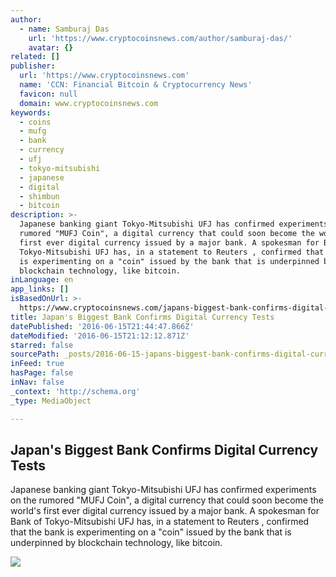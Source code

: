 ```yaml
---
author:
  - name: Samburaj Das
    url: 'https://www.cryptocoinsnews.com/author/samburaj-das/'
    avatar: {}
related: []
publisher:
  url: 'https://www.cryptocoinsnews.com'
  name: 'CCN: Financial Bitcoin & Cryptocurrency News'
  favicon: null
  domain: www.cryptocoinsnews.com
keywords:
  - coins
  - mufg
  - bank
  - currency
  - ufj
  - tokyo-mitsubishi
  - japanese
  - digital
  - shimbun
  - bitcoin
description: >-
  Japanese banking giant Tokyo-Mitsubishi UFJ has confirmed experiments on the
  rumored "MUFJ Coin", a digital currency that could soon become the world's
  first ever digital currency issued by a major bank. A spokesman for Bank of
  Tokyo-Mitsubishi UFJ has, in a statement to Reuters , confirmed that the bank
  is experimenting on a "coin" issued by the bank that is underpinned by
  blockchain technology, like bitcoin.
inLanguage: en
app_links: []
isBasedOnUrl: >-
  https://www.cryptocoinsnews.com/japans-biggest-bank-confirms-digital-currency-tests/
title: Japan's Biggest Bank Confirms Digital Currency Tests
datePublished: '2016-06-15T21:44:47.866Z'
dateModified: '2016-06-15T21:12:12.871Z'
starred: false
sourcePath: _posts/2016-06-15-japans-biggest-bank-confirms-digital-currency-tests.md
inFeed: true
hasPage: false
inNav: false
_context: 'http://schema.org'
_type: MediaObject

---
```

<article style=""><h1>Japan's Biggest Bank Confirms Digital Currency Tests</h1><p>Japanese banking giant Tokyo-Mitsubishi UFJ has confirmed experiments on the rumored "MUFJ Coin", a digital currency that could soon become the world's first ever digital currency issued by a major bank. A spokesman for Bank of Tokyo-Mitsubishi UFJ has, in a statement to Reuters , confirmed that the bank is experimenting on a "coin" issued by the bank that is underpinned by blockchain technology, like bitcoin.</p><img src="https://www.cryptocoinsnews.com/wp-content/uploads/2016/02/MUFG.jpg" /></article>